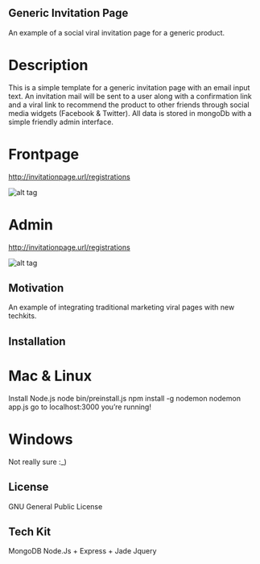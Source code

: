 ## Generic Invitation Page
An example of a social viral invitation page for a generic product.
# Description
This is a simple template for a generic invitation page with an email input text. 
An invitation mail will be sent to a user along with a confirmation link and a viral link to recommend the
product to other friends through social media widgets (Facebook & Twitter).
All data is stored in mongoDb with a simple friendly admin interface.


# Frontpage

http://invitationpage.url/registrations

![alt tag](https://raw.github.com/daniel-costa-hk/invitationpage/master/public/images/snapshots/invitepage_frontpage.png)


# Admin

http://invitationpage.url/registrations

![alt tag](https://raw.github.com/daniel-costa-hk/invitationpage/master/public/images/snapshots/invitepage_frontpage.png)


## Motivation
An example of integrating traditional marketing viral pages with new techkits.

## Installation

# Mac & Linux
Install Node.js
<sudo> node bin/preinstall.js
<sudo> npm install -g nodemon
nodemon app.js
go to localhost:3000
you’re running!

# Windows
Not really sure :_)

## License

GNU General Public License

## Tech Kit
MongoDB
Node.Js + Express + Jade
Jquery
